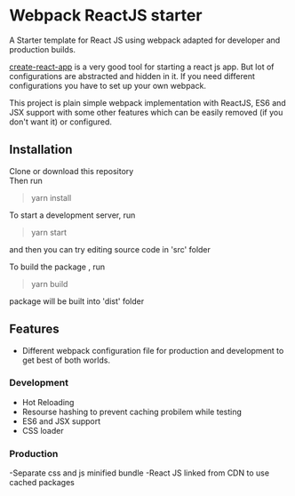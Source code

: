 # Webpack ReactJS starter
A Starter template for React JS using webpack adapted for developer and production builds.

[create-react-app](https://github.com/facebookincubator/create-react-app) is a very good tool for starting a react js app. But lot of configurations are abstracted and hidden in it. If you need different configurations you have to set up your own webpack.

This project is plain simple webpack implementation with ReactJS, ES6 and JSX support with some other features which can be easily removed (if you don't want it) or configured.

## Installation

Clone or download this repository  
Then run
>yarn install

To start a development server, run
>yarn start  

and then you can try editing source code in 'src' folder

To build the package , run
>yarn build

package will be built into 'dist' folder

## Features
- Different webpack configuration file for production and development to get best of both worlds.

### Development
- Hot Reloading
- Resourse hashing to prevent caching probilem while testing
- ES6 and JSX support
- CSS loader

### Production
-Separate css and js minified bundle
-React JS linked from CDN to use cached packages


